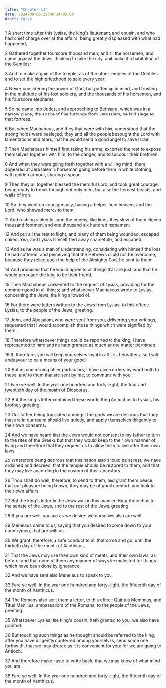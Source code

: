 ```yaml
---
title: "Chapter 11"
date: 2024-09-06T20:00:34+02:00
draft: false
---
```



1 A short time after this Lysias, the king's lieutenant, and cousin, and who had chief charge over all the affairs, being greatly displeased with what had happened,

2 Gathered together fourscore thousand men, and all the horsemen, and came against the Jews, thinking to take the city, and make it a habitation of the Gentiles:

3 And to make a gain of the temple, as of the other temples of the Gentiles and to set the high priesthood to sale every year:

4 Never considering the power of God, but puffed up in mind, and trusting in the multitude of his foot soldiers, and the thousands of his horsemen, and his fourscore elephants.

5 So he came into Judea, and approaching to Bethsura, which was in a narrow place, the space of five furlongs from Jerusalem, he laid siege to that fortress.

6 But when Machabeus, and they that were with him, understood that the strong holds were besieged, they and all the people besought the Lord with lamentations and tears, that he would send a good angel to save Israel.

7 Then Machabeus himself first taking his arms, exhorted the rest to expose themselves together with him, to the danger, and to succour their brethren.

8 And when they were going forth together with a willing mind, there appeared at Jerusalem a horseman going before them in white clothing, with golden armour, shaking a spear.

9 Then they all together blessed the merciful Lord, and took great courage: being ready to break through not only men, but also the fiercest beasts, and walls of iron.

10 So they went on courageously, having a helper from heaven, and the Lord, who shewed mercy to them.

11 And rushing violently upon the enemy, like lions, they slew of them eleven thousand footmen, and one thousand six hundred horsemen:

12 And put all the rest to flight; and many of them being wounded, escaped naked: Yea, and Lysias himself fled away shamefully, and escaped.

13 And as he was a man of understanding, considering with himself the loss he had suffered, and perceiving that the Hebrews could not be overcome, because they relied upon the help of the Almighty God, he sent to them:

14 And promised that he would agree to all things that are just, and that he would persuade the king to be their friend.

15 Then Machabeus consented to the request of Lysias, providing for the common good in all things; and whatsoever Machabeus wrote to Lysias, concerning the Jews, the king allowed of.

16 For there were letters written to the Jews from Lysias, to this effect: Lysias, to the people of the Jews, greeting.

17 John, and Abesalom, who were sent from you, delivering your writings, requested that I would accomplish those things which were signified by them.

18 Therefore whatsoever things could be reported to the king, I have represented to him: and he hath granted as much as the matter permitted.

19 If, therefore, you will keep yourselves loyal in affairs, hereafter also I will endeavour to be a means of your good.

20 But as concerning other particulars, I have given orders by word both to these, and to them that are sent by me, to commune with you.

21 Fare ye well. In the year one hundred and forty-eight, the four and twentieth day of the month of Dioscorus.

22 But the king's letter contained these words King Antiochus to Lysias, his brother, greeting.

23 Our father being translated amongst the gods we are desirous that they that are in our realm should live quietly, and apply themselves diligently to their own concerns.

24 And we have heard that the Jews would not consent to my father to turn to the rites of the Greeks but that they would keep to their own manner of living and therefore that they request us to allow them to live after their own laws.

25 Wherefore being desirous that this nation also should be at rest, we have ordained and decreed, that the temple should be restored to them, and that they may live according to the custom of their ancestors.

26 Thou shalt do well, therefore, to send to them, and grant them peace, that our pleasure being known, they may be of good comfort, and look to their own affairs.

27 But the king's letter to the Jews was in this manner: King Antiochus to the senate of the Jews, and to the rest of the Jews, greeting.

28 If you are well, you are as we desire: we ourselves also are well.

29 Menelaus came to us, saying that you desired to come down to your countrymen, that are with us.

30 We grant, therefore, a safe conduct to all that come and go, until the thirtieth day of the month of Xanthicus,

31 That the Jews may use their own kind of meats, and their own laws, as before: and that none of them any manner of ways be molested for things which have been done by ignorance.

32 And we have sent also Menelaus to speak to you.

33 Fare ye well. In the year one hundred and forty-eight, the fifteenth day of the month of Xanthicus.

34 The Romans also sent them a letter, to this effect: Quintus Memmius, and Titus Manilius, ambassadors of the Romans, to the people of the Jews, greeting.

35 Whatsoever Lysias, the king's cousin, hath granted to you, we also have granted.

36 But touching such things as he thought should be referred to the king, after you have diligently conferred among yourselves, send some one forthwith, that we may decree as it is convenient for you: for we are going to Antioch.

37 And therefore make haste to write back, that we may know of what mind you are.

38 Fare ye well. In the year one hundred and forty-eight, the fifteenth day of the month of Xanthicus.

